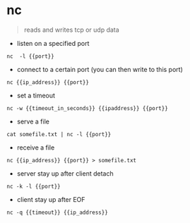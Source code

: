 # nc

> reads and writes tcp or udp data

- listen on a specified port

`nc  -l {{port}}`

- connect to a certain port (you can then write to this port)

`nc {{ip_address}} {{port}}`

- set a timeout

`nc -w {{timeout_in_seconds}} {{ipaddress}} {{port}}`

- serve a file

`cat somefile.txt | nc -l {{port}}`

- receive a file

`nc {{ip_address}} {{port}} > somefile.txt`

- server stay up after client detach

`nc -k -l {{port}}`

- client stay up after EOF

`nc -q {{timeout}} {{ip_address}}`
